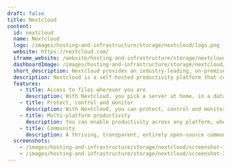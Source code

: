 ```yaml
---
draft: false
title: Nextcloud
content:
  id: nextcloud
  name: Nextcloud
  logo: /images/hosting-and-infrastructure/storage/nextcloud/logo.png
  website: https://nextcloud.com/
  iframe_website: /website/hosting-and-infrastructure/storage/nextcloud
  dashboardImage: /images/hosting-and-infrastructure/storage/nextcloud/screenshot-1.jpg
  short_description: Nextcloud provides an industry-leading, on-premises content collaboration platform.
  description: Nextcloud is a self-hosted productivity platform that combines the convenience and ease of use of consumer-grade solutions like Dropbox and Google Drive with the security, privacy, and control that business needs.
  features:
    - title: Access to files wherever you are
      description: With Nextcloud, you pick a server at home, in a data center, or at a provider, and your files will be there. With Nextcloud running on that server, your data is protected and you can access it from your desktop or mobile devices. You can also access, sync, and share your data on that FTP drive at school, on Dropbox, or on a NAS you have at home.
    - title: Protect, control and monitor
      description: With Nextcloud, you can protect, control and monitor data and communication across your company; ensure compliance with business and legal requirements, and keep your data on servers you own, at all times. Nothing leaks, not even metadata.
    - title: Multi-platform productivity
      description: You can enable productivity across any platform, whether in the office or on the road, to share, collaborate and communicate across organizational boundaries. Nextcloud provides transparent access to data on any storage.
    - title: Community
      description: A thriving, transparent, entirely open-source community development model ensures constant improvements, free of lock-ins or paywalls, and enterprise support when you need it.
  screenshots:
    - /images/hosting-and-infrastructure/storage/nextcloud/screenshot-1.jpg
    - /images/hosting-and-infrastructure/storage/nextcloud/screenshot-2.jpg
---
```

